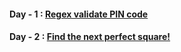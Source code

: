 #### Day - 1 : [Regex validate PIN code](https://www.codewars.com/kata/55f8a9c06c018a0d6e000132)
#### Day - 2 : [Find the next perfect square!](https://www.codewars.com/kata/56269eb78ad2e4ced1000013)
